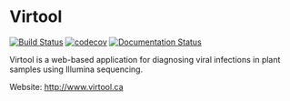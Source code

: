 Virtool
=======

[![Build Status](https://travis-ci.org/virtool/virtool.svg?branch=master)](https://travis-ci.org/virtool/virtool)
[![codecov](https://codecov.io/gh/virtool/virtool/branch/master/graph/badge.svg)](https://codecov.io/gh/virtool/virtool)
[![Documentation Status](http://readthedocs.org/projects/virtool/badge/?version=latest)](http://docs.virtool.ca/en/latest/?badge=latest)

Virtool is a web-based application for diagnosing viral infections in plant samples using Illumina sequencing. 
  
Website: http://www.virtool.ca